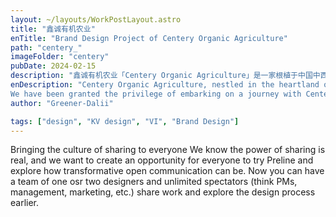 ```yaml
---
layout: ~/layouts/WorkPostLayout.astro
title: "鑫诚有机农业"
enTitle: "Brand Design Project of Centery Organic Agriculture"
path: "centery_"
imageFolder: "centery"
pubDate: 2024-02-15
description: "鑫诚有机农业「Centery Organic Agriculture」是一家根植于中国中西部的有机农产品种植与销售的杰出企业。我们有幸受邀参与到鑫诚有机农业的品牌重塑之旅，这是一次将自然之美与品牌价值深度融合的创作挑战。"
enDescription: "Centery Organic Agriculture, nestled in the heartland of central and western China, stands as a beacon among enterprises dedicated to the cultivation and distribution of organic agricultural produce. 
We have been granted the privilege of embarking on a journey with Centery Organic Agriculture to revitalize their brand identity, an undertaking that poses an exhilarating creative challenge – harmoniously infusing the allure of nature with the essence of the brand's values."
author: "Greener-Dalii"

tags: ["design", "KV design", "VI", "Brand Design"]
---
```


Bringing the culture of sharing to everyone
We know the power of sharing is real, and we want to create an opportunity for everyone to try Preline and explore how transformative open communication can be. Now you can have a team of one osr two designers and unlimited spectators (think PMs, management, marketing, etc.) share work and explore the design process earlier.